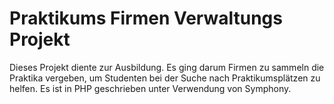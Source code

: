 Praktikums Firmen Verwaltungs Projekt
========================

Dieses Projekt diente zur Ausbildung. Es ging darum Firmen zu sammeln die Praktika vergeben, um Studenten bei der Suche nach Praktikumsplätzen zu helfen. Es ist in PHP geschrieben unter Verwendung von Symphony.
